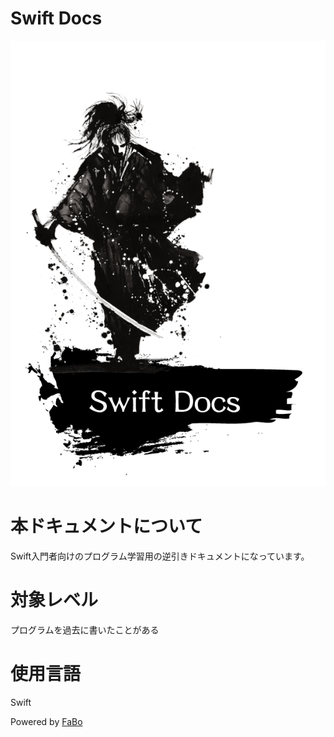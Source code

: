 Swift Docs 
=======

![](/img/title_swift.png)

# 本ドキュメントについて

Swift入門者向けのプログラム学習用の逆引きドキュメントになっています。

# 対象レベル

プログラムを過去に書いたことがある

# 使用言語

Swift


Powered by [FaBo](http://www.fabo.io)
